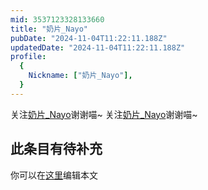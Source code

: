 ```yaml
---
mid: 3537123328133660
title: "奶片_Nayo"
pubDate: "2024-11-04T11:22:11.188Z"
updatedDate: "2024-11-04T11:22:11.188Z"
profile:
  {
    Nickname: ["奶片_Nayo"],
  }
---
```


关注[奶片_Nayo](https://space.bilibili.com/3537123328133660)谢谢喵~ 关注[奶片_Nayo](https://space.bilibili.com/3537123328133660)谢谢喵~

## 此条目有待补充
你可以在[这里](https://github.com/Yuhanawa/VTuber.ICU-Content/edit/master/v/奶片_Nayo/index.md)编辑本文
